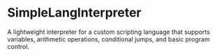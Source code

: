 # SimpleLangInterpreter
A lightweight interpreter for a custom scripting language that supports variables, arithmetic operations, conditional jumps, and basic program control. 

